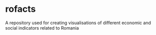 # rofacts
A repository used for creating visualisations of different economic and social indicators related to Romania
